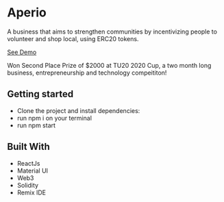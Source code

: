 # Aperio
A business that aims to strengthen communities by incentivizing people to volunteer and shop local, using ERC20 tokens.

[See Demo](https://docs.google.com/presentation/d/1S23_4Su-6Nx9ILWNScrqV8F7-ScAtvvFrlmZV71HZ0w/edit?usp=sharing)

Won Second Place Prize of $2000 at TU20 2020 Cup, a two month long business, entrepreneurship and technology compeititon!

## Getting started
- Clone the project and install dependencies:
- run npm i on your terminal
- run npm start

## Built With
* ReactJs
* Material UI
* Web3
* Solidity 
* Remix IDE

